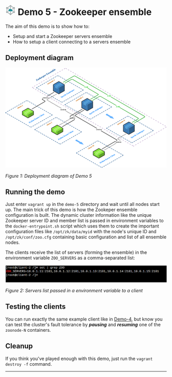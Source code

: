 # ![DS Logo](../images/icon-32-ds.png) Demo 5 - Zookeeper ensemble

The aim of this demo is to show how to:
* Setup and start a Zookeeper servers ensemble
* How to setup a client connecting to a servers ensemble

## Deployment diagram

![Demo 5 deployment diagram](images/demo-5-deployment.png)

*Figure 1: Deployment diagram of Demo 5*

## Running the demo

Just enter `vagrant up` in the `demo-5` directory and wait until all nodes start up. The main trick of this demo is how the Zookeper ensemble configuration is built. The dynamic cluster information like the unique Zookeeper server ID and member list is passed in environment variables to the ```docker-entrypoint.sh``` script which uses them to create the important configuration files like ```/opt/zk/data/myid``` with the node's unique ID and ```/opt/zk/conf/zoo.cfg``` containing basic configuration and list of all ensemble nodes.

The clients receive the list of servers (forming the ensemble) in the environment variable ```ZOO_SERVERS``` as a comma-separated list:

![Demo 5 client](images/demo-5-example-1.png)

*Figure 2: Servers list passed in a environment variable to a client*

## Testing the clients

You can run exactly the same example client like in [Demo-4](../demo-4#zk-api-examples), but know you can test the cluster's fault tolerance by ***pausing*** and ***resuming*** one of the ```zoonode-N``` containers.

## Cleanup

If you think you've played enough with this demo, just run the `vagrant destroy -f` command.

---
